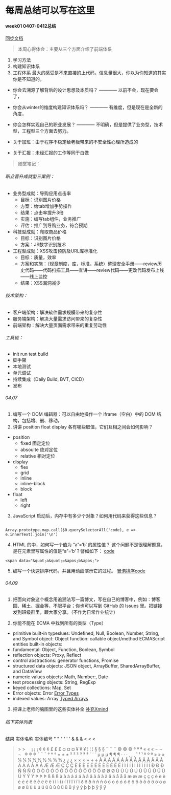 # 每周总结可以写在这里

#### week01 0407-0412总结
[同步文档](https://juejin.im/editor/posts/5e93d73851882573a67f586c)

> 本周心得体会：主要从三个方面介绍了前端体系
1. 学习方法
2. 构建知识体系
3. 工程体系
最大的感受是不来直接的上代码，信息量很大，你以为你知道的其实你是不知道的。

- 你会去溯源了解背后的设计思想及本质吗？ ———— 以前不会，现在要会了，
- 你会从winter的维度构建知识体系吗？ ———— 有维度，但是现在是全新的角度，
- 你会怎样实现自己的职业发展？ ———— 不明确，但是提供了业务型，技术型，工程型三个方面去努力。

- 关于加班：由于程序不稳定给老板带来的不安全性心理所造成的
- 关于汇报：未经汇报的工作等同于白做

> 随堂笔记：
###### 职业晋升成就型三案例：
- 业务型成就：导购应用点击率
  - 目标：识别图片价格
  - 方案：给tab增加手势操作
  - 结果：点击率提升3倍
  - 实施：编写tab组件，业务推广
  - 评估：推广到导购业务，符合预期
- 科技型成就：爬取商品价格
  - 目标：识别图片价格
  - 方案：JS数字识别技术
- 工程型成就：XSS攻击预防及URL库标准化
  - 目标：质量，效率
  - 方案和实施：（规章制度，库，标准，系统）整理安全手册——review历史代码——代码扫描工具——宣讲——review代码——更改代码发布上线——线上监控
  - 结果：XSS漏洞减少
###### 技术架构：
- 客户端架构：解决软件需求规模带来的复杂性
- 服务端架构：解决大量需求访问带来的复杂性
- 前端架构：解决大量页面需求带来的重复劳动性
###### 工具链：
- init run test build
- 脚手架
- 本地测试
- 单元调试
- 持续集成（Daily Build, BVT, CICD）
- 发布

###### 04.07
1. 编写一个 DOM 编辑器：可以自由地操作一个 iframe（空白）中的 DOM 结构，包括增、删、移动。
2. 讲讲 position float display 各有哪些取值，它们互相之间会如何影响？

 - position 
   - fixed 固定定位 
   - absoulte 绝对定位
   - relative 相对定位
 - display
   - flex
   - grid
   - inline
   - inline-block
   - block
 - float
   - left
   - right
3. JavaScript 启动后，内存中有多少个对象？如何用代码来获得这些信息？
```

Array.prototype.map.call($0.querySelectorAll('code), e => e.innerText).join('\n')

```
4. HTML 的中，如何写一个值为 “a”=‘b’ 的属性值？
这个问题不是很理解题意，是在元素里写属性的值是“a”=‘b’？譬如如下：
[code](https://github.com/coocoonancy/Frontend-01-Template/tree/master/week01/practice/index.html)

```
<span data="&quot;a&quot;=&apos;b&apos;">

```

5. 编写一个快速排序代码，并且用动画演示它的过程。
[冒泡排序code](https://github.com/coocoonancy/Frontend-01-Template/blob/master/week01/BubbleSorting/index.html)

###### 04.09

1. 把面向对象这个概念用追溯法写一篇博文，写在自己的博客中，例如：博客园、稀土、掘金等，不限平台；你也可以写到 GitHub 的 Issues 里。把链接发到班级群里，跟大家分享。（不作为日常作业统计）

2. 你能不能在 ECMA 中找到所有的类型（Type）

- primitive built-in typeslues: 
Undefined, Null, Boolean, Number, String, and Symbol
object: Object
function: callable object/method
ECMAScript entities built-in objects: 
- fundamental: Object, Function, Boolean, Symbol
- reflection objects: Proxy, Reflect
- control abstractions: generator functions, Promise
- structured data objects: JSON object, ArrayBuffer, SharedArrayBuffer, and DataView
- numeric values objects: Math, Number:, Date
- text processing objects: String, RegExp
- keyed collections: Map, Set
- Error objects: Error
[Error Types](https://developer.mozilla.org/zh-CN/docs/Web/JavaScript/Reference/Global_Objects/Error)
- indexed values: Array
[Typed Arrays](https://developer.mozilla.org/en-US/docs/Web/JavaScript/Reference/Global_Objects/TypedArray)

3. 把课上老师的脑图里的这些实体补全
[补充Xmind](https://github.com/coocoonancy/Frontend-01-Template/tree/master/week01/前端技术2.xmind)

###### 如下实体列表
结果 实体名称 实体编号
"	 &quot;	    &#34;
'	 &apos;	    &#39;
&	 &amp;	    &#38;
<	 &lt;	    &#60;
>	 &gt;	    &#62;
 	 &nbsp;	    &#160;
¡	 &iexcl;	&#161;
¢	 &cent;	    &#162;
£	 &pound;	&#163;
¤	 &curren;	&#164;
¥	 &yen;	    &#165;
¦	 &brvbar;	&#166;
§	 &sect;	    &#167;
¨	 &uml;	    &#168;
©	 &copy;	    &#169;
ª	 &ordf;	    &#170;
«	 &laquo;	&#171;
¬	 &not;	    &#172;
	 &shy;	    &#173;
®	 &reg;	    &#174;
¯	 &macr;	    &#175;
°	 &deg;	    &#176;
±	 &plusmn;	&#177;
²	 &sup2;	    &#178;
³	 &sup3;	    &#179;
´	 &acute;	&#180;
µ	 &micro;	&#181;
¶	 &para;	    &#182;
·	 &middot;	&#183;
¸	 &cedil;	&#184;
¹	 &sup1;	    &#185;
º	 &ordm;	    &#186;
»	 &raquo;	&#187;
¼	 &frac14;	&#188;
½	 &frac12;	&#189;
¾	 &frac34;	&#190;
¿	 &iquest;	&#191;
×	 &times;	&#215;
÷	 &divide;	&#247;
À	 &Agrave;	&#192;
Á	 &Aacute;	&#193;
Â	 &Acirc;	&#194;
Ã	 &Atilde;	&#195;
Ã	 &Atilde;	&#195;
Ä	 &Auml;	    &#196;
Å	 &Aring;	&#197;
Æ	 &AElig;	&#198;
Ç	 &Ccedil;	&#199;
È	 &Egrave;	&#200;
É	 &Eacute;	&#201;
Ê	 &Ecirc;	&#202;
Ë	 &Euml;	    &#203;
Ì	 &Igrave;	&#204;
Í	 &Iacute;	&#205;
Î	 &Icirc;	&#206;
Ï	 &Iuml;	    &#207;
Ð	 &ETH;	    &#208;
Ñ	 &Ntilde;	&#209;
Ò	 &Ograve;	&#210;
Ó	 &Oacute;	&#211;
Ô	 &Ocirc;	&#212;
Õ	 &Otilde;	&#213;
Ö	 &Ouml;	    &#214;
Ø	 &Oslash;	&#216;
Ù	 &Ugrave;	&#217;
Ú	 &Uacute;	&#218;
Û	 &Ucirc;	&#219;
Ü	 &Uuml;	    &#220;
Ý	 &Yacute;	&#221;
Þ	 &THORN;	&#222;
ß	 &szlig;	&#223;
à	 &agrave;	&#224;
á	 &aacute;	&#225;
â	 &acirc;	&#226;
ã	 &atilde;	&#227;
ä	 &auml;	    &#228;
å	 &aring;	&#229;
æ	 &aelig;	&#230;
ç	 &ccedil;	&#231;
è	 &egrave;	&#232;
é	 &eacute;	&#233;
ê	 &ecirc;	&#234;
ë	 &euml; 	&#235;
ì	 &igrave;	&#236;
í	 &iacute;	&#237;
î	 &icirc;	&#238;
ï	 &iuml;	    &#239;
ð	 &eth;	    &#240; 
ñ	 &ntilde;	&#241;
ò	 &ograve;	&#242;
ó	 &oacute;	&#243;
ô	 &ocirc;	&#244;
õ	 &otilde;	&#245;
ö	 &ouml;	    &#246;
ø	 &oslash;	&#248;
ù	 &ugrave;	&#249;
ú	 &uacute;	&#250;
û	 &ucirc;	&#251;
ü	 &uuml;	    &#252;
ý	 &yacute;	&#253;
þ	 &thorn;	&#254;
ÿ	 &yuml;	    &#255;
